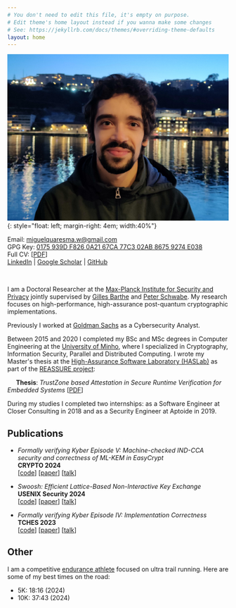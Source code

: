 ```yaml
---
# You don't need to edit this file, it's empty on purpose.
# Edit theme's home layout instead if you wanna make some changes
# See: https://jekyllrb.com/docs/themes/#overriding-theme-defaults
layout: home
---
```

![profile](/assets/profile.jpeg){: style="float: left; margin-right: 4em; width:40%"}

Email: [miguelquaresma.w@gmail.com](mailto:miguelquaresma.w@gmail.com)  
GPG Key: [0175 939D F826 0A21 67CA  77C3 02AB 8675 9274 E038](assets/miguelq.asc)   
Full CV: [[PDF](assets/Short_CV.pdf)]  
[LinkedIn](https://www.linkedin.com/in/miguel-quaresma-042b07145/) | [Google Scholar](https://scholar.google.com/citations?user=fgGXMpAAAAAJ) | [GitHub](https://github.com/MQuaresma)
<div style="clear: both;"></div><br>

I am a Doctoral Researcher at the [Max-Planck Institute for Security and Privacy](https://www.mpi-sp.org/) jointly supervised by [Gilles Barthe](https://gbarthe.github.io/) and [Peter Schwabe](https://cryptojedi.org/peter/index.shtml). My research focuses on high-performance, high-assurance post-quantum cryptographic implementations.

Previously I worked at [Goldman Sachs](https://www.goldmansachs.com/) as a Cybersecurity Analyst.

Between 2015 and 2020 I completed my BSc and MSc degrees in Computer Engineering at the [University of Minho](https://www.uminho.pt/EN), where I specialized in Cryptography, Information Security, Parallel and Distributed Computing. I wrote my Master's thesis at the [High-Assurance Software Laboratory (HASLab)](https://haslab.uminho.pt/) as part of the
[REASSURE project](http://www.cister.isep.ipp.pt/projects/reassure):

&nbsp;&nbsp;&nbsp;&nbsp;&nbsp;**Thesis**: *TrustZone based Attestation in Secure Runtime Verification for Embedded Systems*
  [[PDF](assets/dissertation.pdf)]

During my studies I completed two internships: as a Software Engineer at Closer Consulting in 2018 and as a Security Engineer at Aptoide in 2019.

## Publications
- *Formally verifying Kyber Episode V: Machine-checked IND-CCA security and correctness of ML-KEM in EasyCrypt*  
  **CRYPTO 2024**  
  [[code](https://github.com/formosa-crypto/formosa-mlkem)] [[paper](https://ia.cr/2024/843)] [[talk](https://youtu.be/QcTSUQ1hzdw?t=2271)]

- *Swoosh: Efficient Lattice-Based Non-Interactive Key Exchange*  
  **USENIX Security 2024**  
  [[code](https://github.com/MQuaresma/pswoosh)] [[paper](https://www.usenix.org/conference/usenixsecurity24/presentation/gajland)] [[talk](https://youtu.be/Mo4g5z2Sea4)]

- *Formally verifying Kyber Episode IV: Implementation Correctness*  
  **TCHES 2023**  
  [[code](https://github.com/formosa-crypto/formosa-mlkem)] [[paper](https://ia.cr/2023/215)] [[talk](https://youtu.be/Y2U0a4hTiNs&t=1522)]

## Other
I am a competitive [endurance athlete](https://www.strava.com/athletes/4564921/) focused on ultra trail running.
Here are some of my best times on the road:
- 5K: 18:16 (2024)
- 10K: 37:43 (2024)